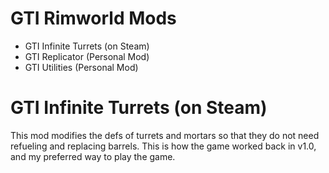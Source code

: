 # GTI Rimworld Mods
- GTI Infinite Turrets (on Steam)
- GTI Replicator (Personal Mod)
- GTI Utilities (Personal Mod)

# GTI Infinite Turrets (on Steam)
This mod modifies the defs of turrets and mortars so that they do not need refueling and replacing barrels.
This is how the game worked back in v1.0, and my preferred way to play the game.
